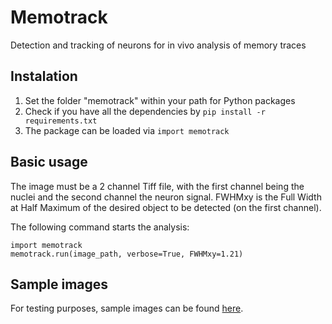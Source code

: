 # Memotrack
Detection and tracking of neurons for in vivo analysis of memory traces

## Instalation
1) Set the folder "memotrack" within your path for Python packages
2) Check if you have all the dependencies by ``pip install -r requirements.txt``
3) The package can be loaded via `import memotrack`

## Basic usage
The image must be a 2 channel Tiff file, with the first channel being the nuclei and the second channel the neuron signal. FWHMxy is the Full Width at Half Maximum of the desired object to be detected (on the first channel). 

The following command starts the analysis:

```
import memotrack
memotrack.run(image_path, verbose=True, FWHMxy=1.21)
```

## Sample images
For testing purposes, sample images can be found [here](https://cloud.biologie.ens.fr/index.php/s/tzbIwlpW5FM5qaR).
